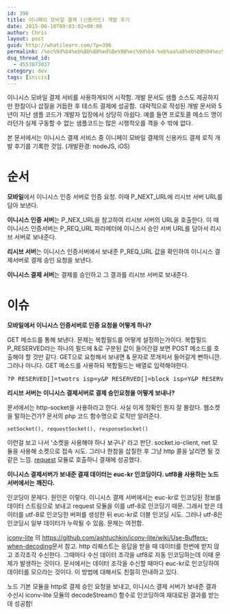 ```yaml
---
id: 396
title: 이니페이 모바일 결제 (신용카드) 개발 후기
date: 2015-06-18T09:03:02+00:00
author: Chris
layout: post
guid: http://whatilearn.com/?p=396
permalink: /%ec%9d%b4%eb%8b%88%ed%8e%98%ec%9d%b4-%eb%aa%a8%eb%b0%94%ec%9d%bc-%ea%b2%b0%ec%a0%9c-%ec%8b%a0%ec%9a%a9%ec%b9%b4%eb%93%9c-%ea%b0%9c%eb%b0%9c-%ed%9b%84%ea%b8%b0/
dsq_thread_id:
  - 4553873037
category: dev
tags: [inicis]
---
```


이니시스 모바일 결제 서비를 사용하게되어 시작함. 개발 문서도 샘플 소스도 제공하지만 한참이나 삽질을 거듭한 후 테스트 결제에 성공함.  대략적으로 작성된 개발 문서와 5년이 지난 샘플 코드가 개발자 입장에서 상당히 아쉽다. 예를 들면 프로토콜 메소드 명이라던가 실제 구동할 수 없는 샘플코드는 많은 시행착오를 격을 수 밖에 없다.

본 문서에서는 이니시스 결제 서비스 중 이니페이 모바일 결제의 신용카드 결제 로직 개발 후기를 기록한 것임. (개발환경: nodeJS, iOS)

<h1>순서</h1>
<strong>모바일</strong>에서 이니시스 인증 서버로 인증 요청. 이때 P_NEXT_URL에 리시브 서버 URL를 담아 보낸다.

<strong>이니시스 인증 서버</strong>는 P_NEX_URL을 참고하여 리시브 서버의 URL을 호출한다. 이 때 이니시스 인증서버는 P_REQ_URL 파라메터에 이니스시 승인 서버 URL를 담아서 리시브 서버로 보내준다.

<strong>리시브 서버</strong>는 이니시스 인증서버에서 보내준 P_REQ_URL 값을 확인하여 이니시스 결제서버로 결제 승인 요청을 보낸다.

<strong>이니시스 결제 서버</strong>는 결제를 승인하고 그 결과를 리시브 서버로 보내준다.

<h1>이슈</h1>
<strong>모바일에서 이니시스 인증서버로 인증 요청을 어떻게 하나?</strong>

GET 메소드를 통해 보낸다. 문제는 복합필드를 어떻게 설정하는가이다. 복합필드 P_RESERVED라는 하나의 필드에 &amp;로 구분된 값이 들어간걸 보면 POST 메소드를 호출해야 할 것만 같다. GET으로 요청해서 보내면 &amp; 문자로 쪼개저서 들어갈게 뻔하니깐. 그러나 아니다. GET 메소드를 사용하되 복합필드는 배열로 입력해야한다.

<pre class="lang:xhtml decode:true crayon-selected">?P_RESERVED[]=twotrs_isp=y&amp;P_RESERVED[]=block_isp=Y&amp;P_RESERVED[]=twotrs_isp_noti=N</pre>

<strong>리시브 서버는 이니시스 결제서버로 결제 승인요청을 어떻게 보내나?</strong>

문서에서는 http-socket을 사용하라고 한다. 사실 이게 정확인 뭔지 잘 몰랐다. 웹소켓을 말하는건가? 문서의 php 코드 함수명으로 로직만 알려준다.

`setSocket(), requestSocket(), responseSocket()`

이런걸 보고 나서 '소켓을 사용해야 하나 보구나' 라고 판단. socket.io-client, net 모듈을 사용해 소켓으로 접속 시도. 그러나 한참을 삽질한 후 그냥 http 콜을 날리면 될 것 같은 느낌. <a href="https://github.com/request/request">request</a> 모듈로 호출하니 결재에 성공했다.

<strong>이니시스 결제서버가 보내준 결재 데이터는 euc-kr 인코딩이다. utf8을 사용하는 노드 서버에서는 깨진다.</strong>

인코딩이 문제다. 원인은 이렇다. 이니시스 결제 서버에서는 euc-kr로 인코딩된 정보를 데이터 스트림으로 보내고 request 모듈을 이를 utf-8로 인코딩기 때문. 그래서 받은 데이터를 utf-8로 인코딩한 버퍼를 생성한 뒤 euc-kr로 더블 인코딩 시도. 그러나 utf-8은 인코딩시 일부 데이터가 누락될 수 있음. 문제는 여전함.

<a href="https://github.com/ashtuchkin/iconv-lite">iconv-lite</a> 의 <a href="https://github.com/ashtuchkin/iconv-lite/wiki/Use-Buffers-when-decoding">https://github.com/ashtuchkin/iconv-lite/wiki/Use-Buffers-when-decoding</a>문서 참고. http 리퀘스트는 응답을 받을 때 데이터를 한번에 받지 않고 조각조각 수신한다. 그때마다 수신 데이터 조각을 utf8로 자동 인코딩하는데 이때 문제가 발생하는 것이다. 문서에서는 데이터 조각을 수신할 때마다 euc-kr로 인코딩하여 데이터를 모으라는 것이다. 이 방법에 대해서도 친절히 안내하고 있다.

노드 기본 모듈을 http로 결제 승인 요청을 보내고, 이니시스 결제 서버가 보내준 결과 수신시 iconv-lite 모듈의 decodeStream() 함수로 인코딩하여 재대로된 결과를 받는데 성공함!

&nbsp;
